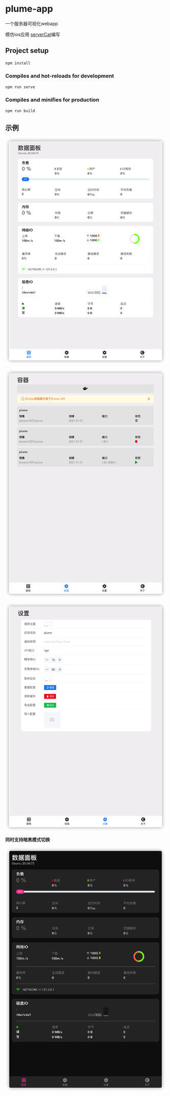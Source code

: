 # plume-app

一个服务器可视化webapp

模仿ios应用 [serverCat](https://servercat.app/)编写

## Project setup
```
npm install
```

### Compiles and hot-reloads for development
```
npm run serve
```

### Compiles and minifies for production
```
npm run build
```

## 示例

![](demo/demo1.png)

![](demo/demo2.png)

![](demo/demo3.png)

**同时支持暗黑模式切换**

![](demo/demo4.png)
